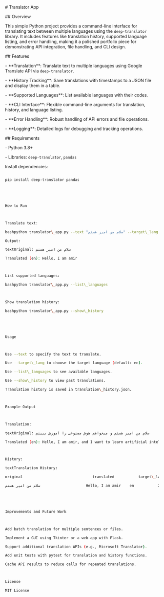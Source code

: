 \# Translator App



\## Overview

This simple Python project provides a command-line interface for translating text between multiple languages using the `deep-translator` library. It includes features like translation history, supported language listing, and error handling, making it a polished portfolio piece for demonstrating API integration, file handling, and CLI design.



\## Features

\- \*\*Translation\*\*: Translate text to multiple languages using Google Translate API via `deep-translator`.

\- \*\*History Tracking\*\*: Save translations with timestamps to a JSON file and display them in a table.

\- \*\*Supported Languages\*\*: List available languages with their codes.

\- \*\*CLI Interface\*\*: Flexible command-line arguments for translation, history, and language listing.

\- \*\*Error Handling\*\*: Robust handling of API errors and file operations.

\- \*\*Logging\*\*: Detailed logs for debugging and tracking operations.



\## Requirements

\- Python 3.8+

\- Libraries: `deep-translator`, `pandas`



Install dependencies:

```bash

pip install deep-translator pandas





How to Run



Translate text:

bashpython translator\_app.py --text "سلام من امیر هستم" --target\_lang en

Output:

textOriginal: سلام من امیر هستم

Translated (en): Hello, I am amir



List supported languages:

bashpython translator\_app.py --list\_languages



Show translation history:

bashpython translator\_app.py --show\_history





Usage



Use --text to specify the text to translate.

Use --target\_lang to choose the target language (default: en).

Use --list\_languages to see available languages.

Use --show\_history to view past translations.

Translation history is saved in translation\_history.json.



Example Output



Translation:

textOriginal: سلام من امیر هستم و میخواهم هوش مصنوعی را آموزش ببینم

Translated (en): Hello, I am amir, and I want to learn artificial intelligence



History:

textTranslation History:

original                                translated           target\_lang  timestamp

سلام من امیر هستم                     Hello, I am amir    en           2025-08-07 13:39:00





Improvements and Future Work



Add batch translation for multiple sentences or files.

Implement a GUI using Tkinter or a web app with Flask.

Support additional translation APIs (e.g., Microsoft Translator).

Add unit tests with pytest for translation and history functions.

Cache API results to reduce calls for repeated translations.



License

MIT License

